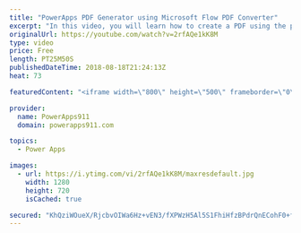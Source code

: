 ```yaml
---
title: "PowerApps PDF Generator using Microsoft Flow PDF Converter"
excerpt: "In this video, you will learn how to create a PDF using the power of PowerApps, Flow, and OneDrive. We walk through everything from generating the HTML, to filling in the variables, adding Flow actions, and finally sending content from PowerApps to the PDF. Very cool.  John Liu's original blog post on"
originalUrl: https://youtube.com/watch?v=2rfAQe1kK8M
type: video
price: Free
length: PT25M50S
publishedDateTime: 2018-08-18T21:24:13Z
heat: 73

featuredContent: "<iframe width=\"800\" height=\"500\" frameborder=\"0\" src=\"https://www.youtube.com/embed/2rfAQe1kK8M\" allow=\"accelerometer; autoplay; encrypted-media; gyroscope; picture-in-picture\" allowfullscreen></iframe>"

provider:
  name: PowerApps911
  domain: powerapps911.com

topics:
  - Power Apps

images:
  - url: https://i.ytimg.com/vi/2rfAQe1kK8M/maxresdefault.jpg
    width: 1280
    height: 720
    isCached: true

secured: "KhQziWOueX/RjcbvOIWa6Hz+vEN3/fXPWzH5Al5S1FhiHfzBPdrQnECohF0+f52JUB49g2HoZ266SxQW3PfmQorxZqHuB7r3nIUBFBOjIsbitRkAW8WSdPQ+VIXzbrVH94lsXqxjomnlqQfJ3sHuevRfYajF8qnm+fh+bfnAyMGj9w+Ehr/Sv1qDjIl5/tj0C5MMiaufCyi4cFbNLgvah/rTWHfzbCNBZOc7lAyKyz35l2awNBED+MBmywKYt3nvzDcsy8/h2TJKbZ4qC2eld1LdkZq0U3eRjCUNlyIGHYK9vKR88SMqjGsZ0Efyv50ens+J3Q7l6tIbyMvJvrP+mHQ3M5PLW4rR8Apwl3NA6ZQvHbfLBr/ryEuiDRZdnPJMqQ0uh8uGXum1XfeYGj52GV8DMnA4+miFfSVhoeKBB2M=;YwgrKn7kDNu+dGTEM9mprA=="
---
```


